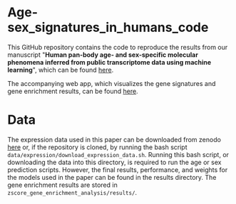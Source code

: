 # Age-sex_signatures_in_humans_code
This GitHub repository contains the code to reproduce the results from our manuscript "**Human pan-body age- and sex-specific molecular phenomena inferred from public transcriptome data using machine learning**", which can be found [here](https://www.biorxiv.org/content/10.1101/2023.01.12.523796v2).

The accompanying web app, which visualizes the gene signatures and gene enrichment results, can be found [here](http://mlgenesignatures.org/).

# Data
The expression data used in this paper can be downloaded from zenodo [here](https://zenodo.org/records/10056218) or, if the repository is cloned, by running the bash script `data/expression/download_expression_data.sh`. Running this bash script, or downloading the data into this directory, is required to run the age or sex prediction scripts. However, the final results, performance, and weights for the models used in the paper can be found in the results directory. The gene enrichment results are stored in `zscore_gene_enrichment_analysis/results/`.
